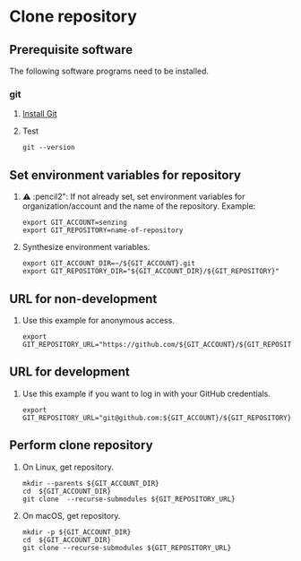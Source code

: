 # Clone repository

## Prerequisite software

The following software programs need to be installed.

### git

1. [Install Git](https://github.com/Senzing/knowledge-base/blob/master/HOWTO/install-git.md)
1. Test

    ```console
    git --version
    ```

## Set environment variables for repository

1. :warning: :pencil2": If not already set, set environment variables for organization/account and the name of the repository.
   Example:

    ```console
    export GIT_ACCOUNT=senzing
    export GIT_REPOSITORY=name-of-repository
    ```

1. Synthesize environment variables.

    ```console
    export GIT_ACCOUNT_DIR=~/${GIT_ACCOUNT}.git
    export GIT_REPOSITORY_DIR="${GIT_ACCOUNT_DIR}/${GIT_REPOSITORY}"
    ```

## URL for non-development

1. Use this example for anonymous access.

    ```console
    export GIT_REPOSITORY_URL="https://github.com/${GIT_ACCOUNT}/${GIT_REPOSITORY}.git"
    ```

## URL for development

1. Use this example if you want to log in with your GitHub credentials.

    ```console
    export GIT_REPOSITORY_URL="git@github.com:${GIT_ACCOUNT}/${GIT_REPOSITORY}.git"
    ```

## Perform clone repository

1. On Linux, get repository.

    ```console
    mkdir --parents ${GIT_ACCOUNT_DIR}
    cd  ${GIT_ACCOUNT_DIR}
    git clone  --recurse-submodules ${GIT_REPOSITORY_URL}
    ```

1. On macOS, get repository.

    ```console
    mkdir -p ${GIT_ACCOUNT_DIR}
    cd  ${GIT_ACCOUNT_DIR}
    git clone --recurse-submodules ${GIT_REPOSITORY_URL}
    ```
